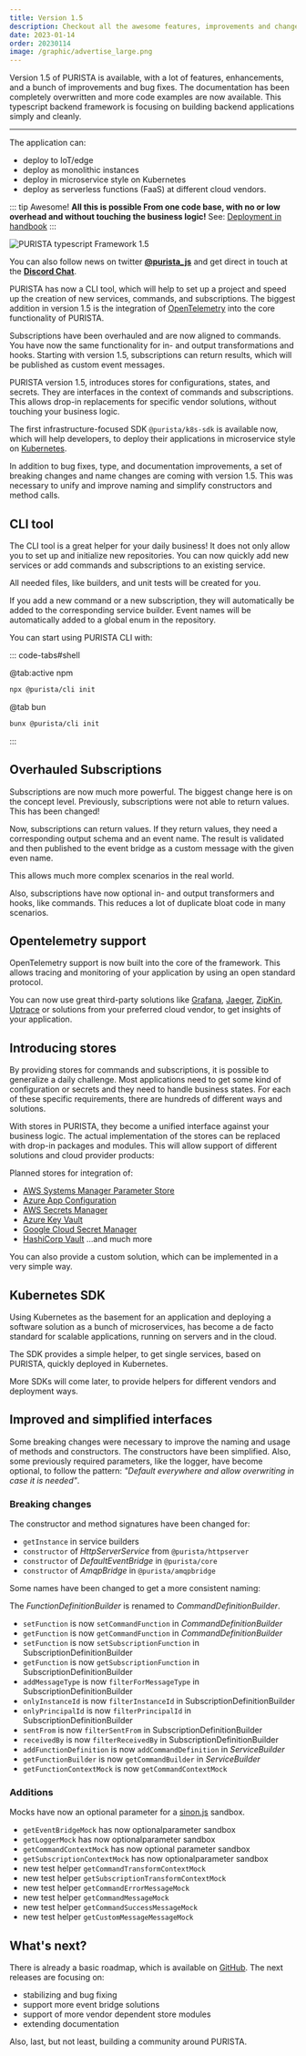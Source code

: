 ```yaml
---
title: Version 1.5
description: Checkout all the awesome features, improvements and changes in PURISTA v1.5.0 typescript framework.
date: 2023-01-14
order: 20230114
image: /graphic/advertise_large.png
---
```

<PostDetail>

Version 1.5 of PURISTA is available, with a lot of features, enhancements, and a bunch of improvements and bug fixes.
The documentation has been completely overwritten and more code examples are now available.
This typescript backend framework is focusing on building backend applications simply and cleanly.

---

The application can:

- deploy to IoT/edge
- deploy as monolithic instances
- deploy in microservice style on Kubernetes
- deploy as serverless functions (FaaS) at different cloud vendors.

::: tip Awesome!
**All this is possible From one code base, with no or low overhead and without touching the business logic!**
See: [Deployment in handbook](../handbook/5_deploy_and_scale/)
:::

![PURISTA typescript Framework 1.5](/graphic/advertise_large.svg)

You can also follow news on twitter **[@purista_js](https://twitter.com/purista_js)** and get direct in touch at the **[Discord Chat](https://discord.gg/9feaUm3H2v)**.

PURISTA has now a CLI tool, which will help to set up a project and speed up the creation of new services, commands, and subscriptions.
The biggest addition in version 1.5 is the integration of [OpenTelemetry](https://opentelemetry.io) into the core functionality of PURISTA.

Subscriptions have been overhauled and are now aligned to commands. You have now the same functionality for in- and output transformations and hooks. Starting with version 1.5, subscriptions can return results, which will be published as custom event messages.

PURISTA version 1.5, introduces stores for configurations, states, and secrets. They are interfaces in the context of commands and subscriptions. This allows drop-in replacements for specific vendor solutions, without touching your business logic.

The first infrastructure-focused SDK `@purista/k8s-sdk` is available now, which will help developers, to deploy their applications in microservice style on [Kubernetes](https://kubernetes.io).

In addition to bug fixes, type, and documentation improvements, a set of breaking changes and name changes are coming with version 1.5. This was necessary to unify and improve naming and simplify constructors and method calls.

<!-- more -->

## CLI tool

The CLI tool is a great helper for your daily business!
It does not only allow you to set up and initialize new repositories.
You can now quickly add new services or add commands and subscriptions to an existing service.

All needed files, like builders, and unit tests will be created for you.

If you add a new command or a new subscription, they will automatically be added to the corresponding service builder. Event names will be automatically added to a global enum in the repository.

You can start using PURISTA CLI with:

::: code-tabs#shell

@tab:active npm

```bash
npx @purista/cli init
```

@tab bun

```bash
bunx @purista/cli init
```

:::

## Overhauled Subscriptions

Subscriptions are now much more powerful.
The biggest change here is on the concept level.
Previously, subscriptions were not able to return values.
This has been changed!

Now, subscriptions can return values.
If they return values, they need a corresponding output schema and an event name. The result is validated and then published to the event bridge as a custom message with the given even name.

This allows much more complex scenarios in the real world.

Also, subscriptions have now optional in- and output transformers and hooks, like commands. This reduces a lot of duplicate bloat code in many scenarios.

## Opentelemetry support

OpenTelemetry support is now built into the core of the framework.
This allows tracing and monitoring of your application by using an open standard protocol.

You can now use great third-party solutions like [Grafana](https://grafana.com), [Jaeger](https://www.jaegertracing.io), [ZipKin](https://zipkin.io), [Uptrace](https://uptrace.dev) or solutions from your preferred cloud vendor, to get insights of your application.

## Introducing stores

By providing stores for commands and subscriptions, it is possible to generalize a daily challenge.
Most applications need to get some kind of configuration or secrets and they need to handle business states.
For each of these specific requirements, there are hundreds of different ways and solutions.

With stores in PURISTA, they become a unified interface against your business logic.
The actual implementation of the stores can be replaced with drop-in packages and modules.
This will allow support of different solutions and cloud provider products:

Planned stores for integration of:

- [AWS Systems Manager Parameter Store](https://docs.aws.amazon.com/systems-manager/latest/userguide/systems-manager-parameter-store.html)
- [Azure App Configuration](https://azure.microsoft.com/en-us/products/app-configuration)
- [AWS Secrets Manager](https://aws.amazon.com/secrets-manager)
- [Azure Key Vault](https://azure.microsoft.com/en-us/products/key-vault)
- [Google Cloud Secret Manager](https://cloud.google.com/secret-manager)
- [HashiCorp Vault](https://www.vaultproject.io)
...and much more

You can also provide a custom solution, which can be implemented in a very simple way.

## Kubernetes SDK

Using Kubernetes as the basement for an application and deploying a software solution as a bunch of microservices, has become a de facto standard for scalable applications, running on servers and in the cloud.

The SDK provides a simple helper, to get single services, based on PURISTA, quickly deployed in Kubernetes.

More SDKs will come later, to provide helpers for different vendors and deployment ways.

## Improved and simplified interfaces

Some breaking changes were necessary to improve the naming and usage of methods and constructors.
The constructors have been simplified.
Also, some previously required parameters, like the logger, have become optional, to follow the pattern: _"Default everywhere and allow overwriting in case it is needed"_.

### Breaking changes

The constructor and method signatures have been changed for:

- `getInstance` in service builders
- `constructor` of _HttpServerService_ from `@purista/httpserver`
- `constructor` of _DefaultEventBridge_ in `@purista/core`
- `constructor` of _AmqpBridge_ in `@purista/amqpbridge`

Some names have been changed to get a more consistent naming:

The _FunctionDefinitionBuilder_ is renamed to _CommandDefinitionBuilder_.

- `setFunction` is now `setCommandFunction` in _CommandDefinitionBuilder_
- `getFunction` is now `getCommandFunction` in _CommandDefinitionBuilder_
- `setFunction` is now `setSubscriptionFunction` in SubscriptionDefinitionBuilder
- `getFunction` is now `getSubscriptionFunction` in SubscriptionDefinitionBuilder
- `addMessageType` is now `filterForMessageType` in SubscriptionDefinitionBuilder
- `onlyInstanceId` is now `filterInstanceId` in SubscriptionDefinitionBuilder
- `onlyPrincipalId` is now `filterPrincipalId` in SubscriptionDefinitionBuilder
- `sentFrom` is now `filterSentFrom` in SubscriptionDefinitionBuilder
- `receivedBy` is now `filterReceivedBy` in SubscriptionDefinitionBuilder
- `addFunctionDefinition` is now `addCommandDefinition` in _ServiceBuilder_
- `getFunctionBuilder` is now `getCommandBuilder` in _ServiceBuilder_
- `getFunctionContextMock` is now `getCommandContextMock`


### Additions

Mocks have now an optional parameter for a [sinon.js](https://sinonjs.org) sandbox.

- `getEventBridgeMock` has now optionalparameter sandbox
- `getLoggerMock` has now optionalparameter sandbox
- `getCommandContextMock` has now optional parameter sandbox
- `getSubscriptionContextMock` has now optionalparameter sandbox
- new test helper `getCommandTransformContextMock`
- new test helper `getSubscriptionTransformContextMock`
- new test helper `getCommandErrorMessageMock`
- new test helper `getCommandMessageMock`
- new test helper `getCommandSuccessMessageMock`
- new test helper `getCustomMessageMessageMock`

## What's next?

There is already a basic roadmap, which is available on [GitHub](https://github.com/users/sebastianwessel/projects/1/views/4).
The next releases are focusing on:

- stabilizing and bug fixing
- support more event bridge solutions
- support of more vendor dependent store modules
- extending documentation

Also, last, but not least, building a community around PURISTA.

</PostDetail>
